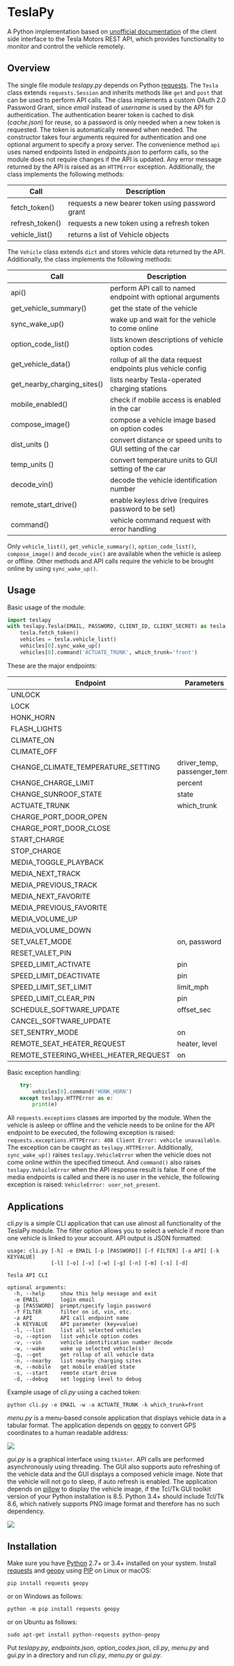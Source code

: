 # TeslaPy

A Python implementation based on [unofficial documentation](https://tesla-api.timdorr.com/) of the client side interface to the Tesla Motors REST API, which provides functionality to monitor and control the vehicle remotely.

## Overview

The single file module *teslapy.py* depends on Python [requests](https://pypi.org/project/requests/). The `Tesla` class extends `requests.Session` and inherits methods like `get` and `post` that can be used to perform API calls. The class implements a custom OAuth 2.0 Password Grant, since *email* instead of *username* is used by the API for authentication. The authentication bearer token is cached to disk (*cache.json*) for reuse, so a password is only needed when a new token is requested. The token is automatically renewed when needed. The constructor takes four arguments required for authentication and one optional argument to specify a proxy server. The convenience method `api` uses named endpoints listed in *endpoints.json* to perform calls, so the module does not require changes if the API is updated. Any error message returned by the API is raised as an `HTTPError` exception. Additionally, the class implements the following methods:

| Call | Description |
| --- | --- |
| fetch_token() | requests a new bearer token using password grant |
| refresh_token() | requests a new token using a refresh token |
| vehicle_list() | returns a list of Vehicle objects |

The `Vehicle` class extends `dict` and stores vehicle data returned by the API. Additionally, the class implements the following methods:

| Call | Description |
| --- | --- |
| api() | perform API call to named endpoint with optional arguments |
| get_vehicle_summary() | get the state of the vehicle |
| sync_wake_up() | wake up and wait for the vehicle to come online |
| option_code_list() | lists known descriptions of vehicle option codes |
| get_vehicle_data() | rollup of all the data request endpoints plus vehicle config |
| get_nearby_charging_sites() | lists nearby Tesla-operated charging stations |
| mobile_enabled() | check if mobile access is enabled in the car |
| compose_image() | compose a vehicle image based on option codes |
| dist_units () | convert distance or speed units to GUI setting of the car |
| temp_units () | convert temperature units to GUI setting of the car |
| decode_vin() | decode the vehicle identification number |
| remote_start_drive() | enable keyless drive (requires password to be set) |
| command() | vehicle command request with error handling |

Only `vehicle_list()`, `get_vehicle_summary()`, `option_code_list()`, `compose_image()` and `decode_vin()` are available when the vehicle is asleep or offline. Other methods and API calls require the vehicle to be brought online by using `sync_wake_up()`.

## Usage

Basic usage of the module:

```python
import teslapy
with teslapy.Tesla(EMAIL, PASSWORD, CLIENT_ID, CLIENT_SECRET) as tesla:
	tesla.fetch_token()
	vehicles = tesla.vehicle_list()
	vehicles[0].sync_wake_up()
	vehicles[0].command('ACTUATE_TRUNK', which_trunk='front')
```

These are the major endpoints:

| Endpoint | Parameters |
| --- | --- |
| UNLOCK | |
| LOCK | |
| HONK_HORN | |
| FLASH_LIGHTS | |
| CLIMATE_ON | |
| CLIMATE_OFF | |
| CHANGE_CLIMATE_TEMPERATURE_SETTING | driver_temp, passenger_temp |
| CHANGE_CHARGE_LIMIT | percent |
| CHANGE_SUNROOF_STATE | state |
| ACTUATE_TRUNK | which_trunk |
| CHARGE_PORT_DOOR_OPEN | |
| CHARGE_PORT_DOOR_CLOSE | |
| START_CHARGE | |
| STOP_CHARGE | |
| MEDIA_TOGGLE_PLAYBACK | |
| MEDIA_NEXT_TRACK | |
| MEDIA_PREVIOUS_TRACK | |
| MEDIA_NEXT_FAVORITE | |
| MEDIA_PREVIOUS_FAVORITE | |
| MEDIA_VOLUME_UP | |
| MEDIA_VOLUME_DOWN | |
| SET_VALET_MODE | on, password|
| RESET_VALET_PIN | |
| SPEED_LIMIT_ACTIVATE | pin |
| SPEED_LIMIT_DEACTIVATE | pin |
| SPEED_LIMIT_SET_LIMIT | limit_mph |
| SPEED_LIMIT_CLEAR_PIN | pin |
| SCHEDULE_SOFTWARE_UPDATE | offset_sec |
| CANCEL_SOFTWARE_UPDATE | |
| SET_SENTRY_MODE | on |
| REMOTE_SEAT_HEATER_REQUEST | heater, level |
| REMOTE_STEERING_WHEEL_HEATER_REQUEST | on |

Basic exception handling:

```python
    try:
        vehicles[0].command('HONK_HORN')
    except teslapy.HTTPError as e:
        print(e)
```

All `requests.exceptions` classes are imported by the module. When the vehicle is asleep or offline and the vehicle needs to be online for the API endpoint to be executed, the following exception is raised: `requests.exceptions.HTTPError: 408 Client Error: vehicle unavailable`. The exception can be caught as `teslapy.HTTPError`. Additionally, `sync_wake_up()` raises `teslapy.VehicleError` when the vehicle does not come online within the specified timeout. And `command()` also raises `teslapy.VehicleError` when the API response result is false. If one of the media endpoints is called and there is no user in the vehicle, the following exception is raised: `VehicleError: user_not_present`.

## Applications

*cli.py* is a simple CLI application that can use almost all functionality of the TeslaPy module. The filter option allows you to select a vehicle if more than one vehicle is linked to your account. API output is JSON formatted:

```
usage: cli.py [-h] -e EMAIL [-p [PASSWORD]] [-f FILTER] [-a API] [-k KEYVALUE]
              [-l] [-o] [-v] [-w] [-g] [-n] [-m] [-s] [-d]

Tesla API CLI

optional arguments:
  -h, --help     show this help message and exit
  -e EMAIL       login email
  -p [PASSWORD]  prompt/specify login password
  -f FILTER      filter on id, vin, etc.
  -a API         API call endpoint name
  -k KEYVALUE    API parameter (key=value)
  -l, --list     list all selected vehicles
  -o, --option   list vehicle option codes
  -v, --vin      vehicle identification number decode
  -w, --wake     wake up selected vehicle(s)
  -g, --get      get rollup of all vehicle data
  -n, --nearby   list nearby charging sites
  -m, --mobile   get mobile enabled state
  -s, --start    remote start drive
  -d, --debug    set logging level to debug
```

Example usage of *cli.py* using a cached token:

`python cli.py -e EMAIL -w -a ACTUATE_TRUNK -k which_trunk=front`

*menu.py* is a menu-based console application that displays vehicle data in a tabular format. The application depends on [geopy](https://pypi.org/project/geopy/) to convert GPS coordinates to a human readable address:

![](media/menu.png)

*gui.py* is a graphical interface using `tkinter`. API calls are performed asynchronously using threading. The GUI also supports auto refreshing of the vehicle data and the GUI displays a composed vehicle image. Note that the vehicle will not go to sleep, if auto refresh is enabled. The application depends on [pillow](https://pypi.org/project/Pillow/) to display the vehicle image, if the Tcl/Tk GUI toolkit version of your Python installation is 8.5. Python 3.4+ should include Tcl/Tk 8.6, which natively supports PNG image format and therefore has no such dependency.

![](media/gui.png)

## Installation

Make sure you have [Python](https://www.python.org/) 2.7+ or 3.4+ installed on your system. Install [requests](https://pypi.org/project/requests/) and [geopy](https://pypi.org/project/geopy/) using [PIP](https://pypi.org/project/pip/) on Linux or macOS:

`pip install requests geopy`

or on Windows as follows:

`python -m pip install requests geopy`

or on Ubuntu as follows:

`sudo apt-get install python-requests python-geopy`

Put *teslapy.py*, *endpoints.json*, *option_codes.json*, *cli.py*, *menu.py* and *gui.py* in a directory and run *cli.py*, *menu.py* or *gui.py*.
